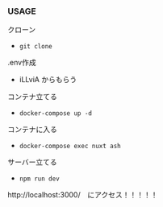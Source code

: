 ### USAGE

クローン
- `git clone`

.env作成
- iLLviA からもらう

コンテナ立てる
- `docker-compose up -d`

コンテナに入る
- `docker-compose exec nuxt ash`

サーバー立てる
- `npm run dev`

http://localhost:3000/　にアクセス！！！！！
